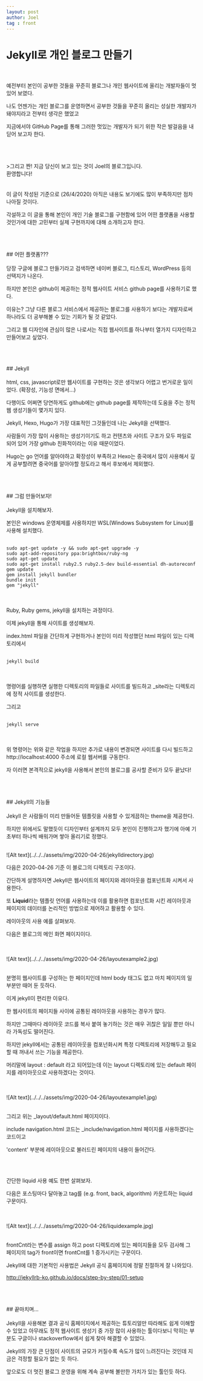 ```yaml
---
layout: post
author: Joel
tag : front
---
```


Jekyll로 개인 블로그 만들기
=========================
<br>
<br>
예전부터 본인이 공부한 것들을 꾸준히 블로그나 개인 웹사이트에 올리는 개발자들이 멋있어 보였다.

나도 언젠가는 개인 블로그를 운영하면서 공부한 것들을 꾸준히 올리는 성실한 개발자가 돼야지라고 전부터 생각은 했었고 

지금에서야 GitHub Page를 통해 그러한 멋있는 개발자가 되기 위한 작은 발걸음을 내딛어 보고자 한다.

<br>
<br>
<br>
>그리고 짠! 지금 당신이 보고 있는 것이 Joel의 블로그입니다. <br>환영합니다!

<br>
<br>
<br>
이 글이 작성된 기준으로 (26/4/2020) 아직은 내용도 보기에도 많이 부족하지만 점차 나아질 것이다.

각설하고 이 글을 통해 본인이 개인 기술 블로그를 구현함에 있어 어떤 플랫폼을 사용할 것인가에 대한 고민부터 실제 구현까지에 대해 소개하고자 한다.

<br>
<br>
<br>
## 어떤 플랫폼???

<br>
<br>
당장 구글에 블로그 만들기라고 검색하면 네이버 블로그, 티스토리, WordPress 등의 선택지가 나온다. 

하지만 본인은 github이 제공하는 정적 웹사이트 서비스 github page를 사용하기로 했다. 

이유는? 그냥 다른 블로그 서비스에서 제공하는 블로그를 사용하기 보다는 개발자로써 하나라도 더 공부해볼 수 있는 기회가 될 것 같았다.

그리고 웹 디자인에 관심이 많은 나로서는 직접 웹사이트를 하나부터 열가지 디자인하고 만들어보고 싶었다.

<br>
<br>
<br>
## Jekyll
<br>
<br>
html, css, javascript로만 웹사이트를 구현하는 것은 생각보다 어렵고 번거로운 일이었다. (확장성, 기능성 면에서...)

다행이도 어쩌면 당연하게도 github에는 github page를 제작하는데 도움을 주는 정적 웹 생성기들이 몇가지 있다.

Jekyll, Hexo, Hugo가 가장 대표적인 그것들인데 나는 Jekyll을 선택했다.

사람들이 가장 많이 사용하는 생성기이기도 하고 컨텐츠와 사이트 구조가 모두 파일로 되어 있어 가장 github 친화적이라는 이유 때문이었다. 

Hugo는 go 언어를 알아야하고 확장성이 부족하고 Hexo는 중국에서 많이 사용해서 깊게 공부할려면 중국어를 알아야할 정도라고 해서 후보에서 제외했다.

<br>
<br>
<br>
## 그럼 만들어보자!
<br>
<br>
Jekyll을 설치해보자.

본인은 windows 운영체제를 사용하지만 WSL(Windows Subsystem for Linux)를 사용해 설치했다.
<br>
<br>
```
sudo apt-get update -y && sudo apt-get upgrade -y
sudo apt-add-repository ppa:brightbox/ruby-ng
sudo apt-get update
sudo apt-get install ruby2.5 ruby2.5-dev build-essential dh-autoreconf
gem update
gem install jekyll bundler
bundle init
gem "jekyll"
```
<br>
<br>
Ruby, Ruby gems, jekyll을 설치하는 과정이다.


이제 jekyll을 통해 사이트를 생성해보자.

index.html 파일을 간단하게 구현하거나 본인이 미리 작성했던 html 파일이 있는 디렉토리에서
<br>
<br>
```
jekyll build 
```
<br>
<br>
명령어를 실행하면 실행한 디렉토리의 파일들로 사이트를 빌드하고 _site라는 디렉토리에 정적 사이트를 생성한다.
 
그리고
<br>
<br>
```
jekyll serve
```
<br>
<br>
위 명령어는 위와 같은 작업을 하지만 추가로 내용이 변경되면 사이트를 다시 빌드하고 http://localhost:4000 주소에 로컬 웹서버를 구동한다.

자 이러면 본격적으로 jekyll을 사용해서 본인의 블로그를 공사할 준비가 모두 끝났다!

<br>
<br>
<br>
## Jekyll의 기능들
<br>
<br>
Jekyll 은 사람들이 미리 만들어둔 템플릿을 사용할 수 있게끔하는 theme을 제공한다.

하지만 위에서도 말했듯이 디자인부터 설계까지 모두 본인이 진행하고자 했기에 아예 기초부터 하나씩 배워가며 쌓아 올리기로 정했다.

<br>
![Alt text](../../../assets/img/2020-04-26/jekylldirectory.jpg)

다음은 2020-04-26 기준 이 블로그의 디렉토리 구조이다.

간단하게 설명하자면 Jekyll은 웹사이트의 페이지와 레이아웃을 컴포넌트화 시켜서 사용한다. 

또 <strong>Liquid</strong>라는 템플릿 언어를 사용하는데  이를 활용하면 컴포넌트화 시킨 레이아웃과 페이지의 데이터를 논리적인 방법으로 제어하고 활용할 수 있다.

레이아웃의 사용 예를 살펴보자.

다음은 블로그의 메인 화면 페이지이다.

<br>
<br>
![Alt text](../../../assets/img/2020-04-26/layoutexample2.jpg)
<br>
<br>

분명히 웹사이트를 구성하는 한 페이지인데 html body 태그도 없고 마치 페이지의 일부분만 때어 둔 듯하다.

이게 jekyll이 편리한 이유다.

한 웹사이트의 페이지들 사이에 공통된 레이아웃을 사용하는 경우가 많다.

하지만 그때마다 레이아웃 코드를 복사 붙여 놓기하는 것은 매우 귀찮은 일일 뿐만 아니라 가독성도 떨어진다.

하지만 jekyll에서는 공통된 레이아웃을 컴포넌화시켜 특정 디렉토리에 저장해두고 필요할 때 꺼내서 쓰는 기능을 제공한다.  

머리말에 layout : default 라고 되어있는데 이는 layout 디렉토리에 있는 default 페이지를 레이아웃으로 사용하겠다는 것이다.

<br>
<br>
![Alt text](../../../assets/img/2020-04-26/layoutexample1.jpg)
<br>
<br>

그리고 위는 _layout/default.html 페이지이다.

include navigation.html 코드는 _include/navigation.html 페이지를 사용하겠다는 코드이고

'content' 부분에 레이아웃으로 불러드린 페이지의 내용이 들어간다.

<br>
<br>

간단한 liquid 사용 예도 한번 살펴보자.

다음은 포스팅마다 달아놓고 tag를 (e.g. front, back, algorithm) 카운트하는 liquid 구문이다.

<br>
<br>
![Alt text](../../../assets/img/2020-04-26/liquidexample.jpg)
<br>
<br>

frontCnt라는 변수를 assign 하고 post 디렉토리에 있는 페이지들을 모두 검사해 그 페이지의 tag가 front이면 frontCnt를 1 증가시키는 구문이다.

Jekyll에 대한 기본적인 사용법은 Jekyll 공식 홈페이지에 정말 친절하게 잘 나와있다.

<http://jekyllrb-ko.github.io/docs/step-by-step/01-setup>

<br>
<br>
<br>
## 끝마치며...
<br>
<br>
Jekyll을 사용해본 결과 공식 홈페이지에서 제공하는 튜토리얼만 따라해도 쉽게 이해할 수 있었고 아무래도 정적 웹사이트 생성기 중 가장 많이 사용하는 툴이다보니 막히는 부분도 구글이나 stackoverflow에서 쉽게 찾아 해결할 수 있었다.

Jekyll의 가장 큰 단점이 사이트의 규모가 커질수록 속도가 많이 느려진다는 것인데 지금은 걱정할 필요가 없는 듯 하다.

앞으로도 더 멋진 블로그 운영을 위해 계속 공부해 볼만한 가치가 있는 툴인듯 하다.


